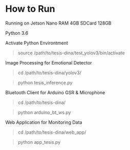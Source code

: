 # How to Run
Running on Jetson Nano RAM 4GB SDCard 128GB

Python 3.6

Activate Python Environtment
> source /path/to/tesis-dina/test_yolov3/bin/activate

Image Processing for Emotional Detector

> cd /path/to/tesis-dina/yolov3/

> python tesis_inference.py

Bluetooth Client for Arduino GSR & Microphone

> cd /path/to/tesis-dina/

> python arduino_bt_ws.py

Web Application for Monitoring Data

> cd /path/to/tesis-dina/web_app/

> python app_tesis.py

